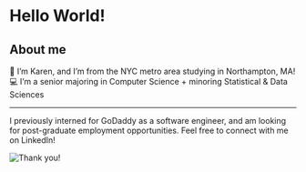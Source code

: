 Hello World!
================

## About me

👋 I’m Karen, and I’m from the NYC metro area studying in Northampton, MA!  
💻 I’m a senior majoring in Computer Science + minoring Statistical & Data Sciences

------------------------------------------------------------------------

I previously interned for GoDaddy as a software engineer, and am looking for post-graduate employment opportunities. Feel free to connect with me on LinkedIn!

![Thank
you!](https://media.giphy.com/media/GUeqj7Oabt59pGf33a/giphy.gif)
